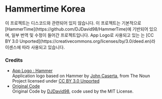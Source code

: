 <h1>Hammertime Korea</h1>
이 프로젝트는 디스코드와 관련되어 있지 않습니다.
이 프로젝트는 기본적으로 [HammerTime](https://github.com/DJDavid98/HammerTime)에 기반되어 있으며, 일부 번역 및 수정이 들어간 프로젝트입니다.
App Logo로 사용되고 있는 는 [CC BY 3.0 Unported](https://creativecommons.org/licenses/by/3.0/deed.en)라이센스에 따라 사용되고 있습니다.

### Credits
- [App Logo : Hammer](https://meta.m.wikimedia.org/wiki/File:Hammer_-_Noun_project_1306.svg)    
Application logo based on Hammer by [John Caserta](https://meta.m.wikimedia.org/wiki/File:Hammer_-_Noun_project_1306.svg), from The Noun Project licensed under [CC BY 3.0 Unported](https://creativecommons.org/licenses/by/3.0/deed.en)
- [Original Code](https://github.com/DJDavid98/HammerTime)    
Original Code by [DJDavid98](https://github.com/DJDavid98), code used by the MIT License.